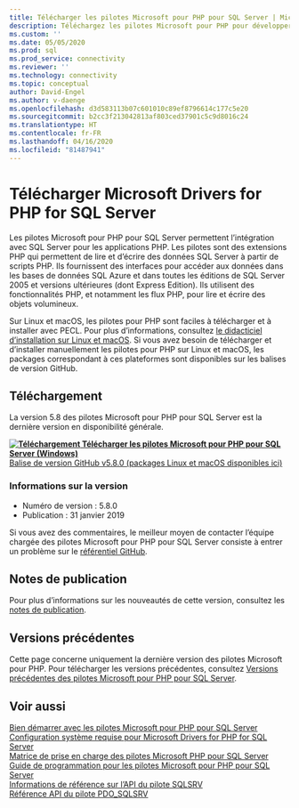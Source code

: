 ```yaml
---
title: Télécharger les pilotes Microsoft pour PHP pour SQL Server | Microsoft Docs
description: Téléchargez les pilotes Microsoft pour PHP pour développer des applications PHP qui se connectent à SQL Server et Azure SQL Database.
ms.custom: ''
ms.date: 05/05/2020
ms.prod: sql
ms.prod_service: connectivity
ms.reviewer: ''
ms.technology: connectivity
ms.topic: conceptual
author: David-Engel
ms.author: v-daenge
ms.openlocfilehash: d3d583113b07c601010c89ef8796614c177c5e20
ms.sourcegitcommit: b2cc3f213042813af803ced37901c5c9d8016c24
ms.translationtype: HT
ms.contentlocale: fr-FR
ms.lasthandoff: 04/16/2020
ms.locfileid: "81487941"
---
```

# <a name="download-the-microsoft-drivers-for-php-for-sql-server"></a>Télécharger Microsoft Drivers for PHP for SQL Server

Les pilotes Microsoft pour PHP pour SQL Server permettent l’intégration avec SQL Server pour les applications PHP. Les pilotes sont des extensions PHP qui permettent de lire et d’écrire des données SQL Server à partir de scripts PHP. Ils fournissent des interfaces pour accéder aux données dans les bases de données SQL Azure et dans toutes les éditions de SQL Server 2005 et versions ultérieures (dont Express Edition). Ils utilisent des fonctionnalités PHP, et notamment les flux PHP, pour lire et écrire des objets volumineux.

Sur Linux et macOS, les pilotes pour PHP sont faciles à télécharger et à installer avec PECL. Pour plus d’informations, consultez [le didacticiel d’installation sur Linux et macOS](installation-tutorial-linux-mac.md). Si vous avez besoin de télécharger et d’installer manuellement les pilotes pour PHP sur Linux et macOS, les packages correspondant à ces plateformes sont disponibles sur les balises de version GitHub.

## <a name="download"></a>Téléchargement

La version 5.8 des pilotes Microsoft pour PHP pour SQL Server est la dernière version en disponibilité générale.

**[![Téléchargement](../../ssms/media/download-icon.png) Télécharger les pilotes Microsoft pour PHP pour SQL Server (Windows)](https://go.microsoft.com/fwlink/?linkid=2120362)**  
[Balise de version GitHub v5.8.0 (packages Linux et macOS disponibles ici)](https://github.com/Microsoft/msphpsql/releases/tag/v5.8.0)

### <a name="version-information"></a>Informations sur la version

- Numéro de version : 5.8.0
- Publication : 31 janvier 2019

Si vous avez des commentaires, le meilleur moyen de contacter l’équipe chargée des pilotes Microsoft pour PHP pour SQL Server consiste à entrer un problème sur le [référentiel GitHub](https://github.com/Microsoft/msphpsql/issues).

## <a name="release-notes"></a>Notes de publication

Pour plus d’informations sur les nouveautés de cette version, consultez les [notes de publication](release-notes-php-sql-driver.md).

## <a name="previous-releases"></a>Versions précédentes

Cette page concerne uniquement la dernière version des pilotes Microsoft pour PHP. Pour télécharger les versions précédentes, consultez [Versions précédentes des pilotes Microsoft pour PHP pour SQL Server](release-notes-php-sql-driver.md#previous-releases).

## <a name="see-also"></a>Voir aussi

[Bien démarrer avec les pilotes Microsoft pour PHP pour SQL Server](getting-started-with-the-php-sql-driver.md)  
[Configuration système requise pour Microsoft Drivers for PHP for SQL Server](system-requirements-for-the-php-sql-driver.md)  
[Matrice de prise en charge des pilotes Microsoft PHP pour SQL Server](microsoft-php-drivers-for-sql-server-support-matrix.md)  
[Guide de programmation pour les pilotes Microsoft pour PHP pour SQL Server](programming-guide-for-php-sql-driver.md)  
[Informations de référence sur l’API du pilote SQLSRV](sqlsrv-driver-api-reference.md)  
[Référence API du pilote PDO_SQLSRV](pdo-sqlsrv-driver-reference.md)  
